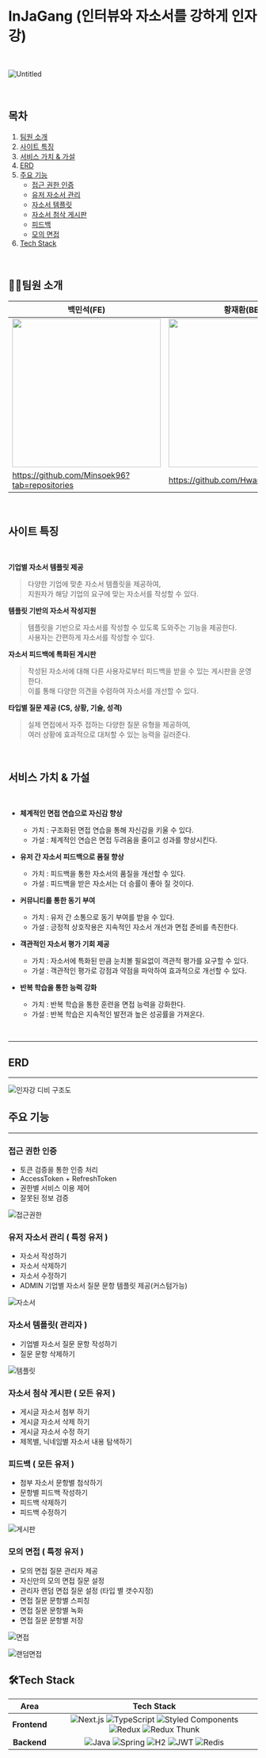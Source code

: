 # InJaGang (인터뷰와 자소서를 강하게 인자강)
<br/>

![Untitled](https://github.com/Minsoek96/Injagang/assets/125581005/b1d08a5d-842a-4b27-9f74-ac4046816a0a)


<br/>

## 목차
1. [팀원 소개](#팀원-소개)
2. [사이트 특징](#사이트-특징)
3. [서비스 가치 & 가설](#서비스-가치--가설)
4. [ERD](#erd)
5. [주요 기능](#주요-기능)
   - [접근 권한 인증](#접근-권한-인증)
   - [유저 자소서 관리](#유저-자소서-관리-특정-유저)
   - [자소서 템플릿](#자소서-템플릿-관리자)
   - [자소서 첨삭 게시판](#자소서-첨삭-게시판-모든-유저)
   - [피드백](#피드백-모든-유저)
   - [모의 면접](#모의-면접-특정-유저)
6. [Tech Stack](#기술-스택)

<br/>

## 🙋‍♂️팀원 소개

| 백민석(FE) | 황재환(BE) |
| --- | --- |
| <img src="https://avatars.githubusercontent.com/u/125581005?s=64&v=4" width="300" height="300"/> | <img src="https://avatars.githubusercontent.com/u/58110333?v=4" width="300" height="300"/> |
| https://github.com/Minsoek96?tab=repositories | https://github.com/HwangJaeHwan |

<br/>

## 사이트 특징 

<br/>

**기업별 자소서 템플릿 제공**   
> 다양한 기업에 맞춘 자소서 템플릿을 제공하여,   
지원자가 해당 기업의 요구에 맞는 자소서를 작성할 수 있다.

**템플릿 기반의 자소서 작성지원**  
> 템플릿을 기반으로 자소서를 작성할 수 있도록 도와주는 기능을 제공한다.  
  사용자는 간편하게 자소서를 작성할 수 있다.

**자소서 피드백에 특화된 게시판**
> 작성된 자소서에 대해 다른 사용자로부터 피드백을 받을 수 있는 게시판을 운영한다.  
   이를 통해 다양한 의견을 수렴하여 자소서를 개선할 수 있다.

**타입별 질문 제공 (CS, 상황, 기술, 성격)**
> 실제 면접에서 자주 접하는 다양한 질문 유형을 제공하여,   
> 여러 상황에 효과적으로 대처할 수 있는 능력을 길러준다.

<br/>

## 서비스 가치 & 가설 

<br/>

- **체계적인 면접 연습으로 자신감 향상**
  - 가치 : 구조화된 면접 연습을 통해 자신감을 키울 수 있다.  
  - 가설 : 체계적인 연습은 면접 두려움을 줄이고 성과를 향상시킨다.   

- **유저 간 자소서 피드백으로 품질 향상**  
  - 가치 : 피드백을 통한 자소서의 품질을 개선할 수 있다.  
  - 가설 : 피드백을 받은 자소서는 더 승률이 좋아 질 것이다.  
  
- **커뮤니티를 통한 동기 부여**  
  - 가치 : 유저 간 소통으로 동기 부여를 받을 수 있다.  
  - 가설 : 긍정적 상호작용은 지속적인 자소서 개선과 면접 준비를 촉진한다.  
  
- **객관적인 자소서 평가 기회 제공**  
  - 가치 : 자소서에 특화된 만큼 눈치볼 필요없이 객관적 평가를 요구할 수 있다.  
  - 가설 : 객관적인 평가로 강점과 약점을 파악하여 효과적으로 개선할 수 있다.  
  
- **반복 학습을 통한 능력 강화**  
  - 가치 : 반복 학습을 통한 훈련을 면접 능력을 강화한다.   
  - 가설 : 반복 학습은 지속적인 발전과 높은 성공률을 가져온다.  

<br/>

---


## ERD

---

![인자강 디비 구조도](https://github.com/HwangJaeHwan/Injagang/assets/58110333/769886ad-0006-484d-a6ad-c5b128a8ea55)

## 주요 기능
---

### 접근 권한 인증
  - 토큰 검증을 통한 인증 처리
  - AccessToken + RefreshToken
  - 권한별 서비스 이용 제어
  - 잘못된 정보 검증
    
![접근권한](https://github.com/Minsoek96/Injagang/assets/125581005/ecaaced2-2c70-4c9f-8ef4-14283f201978)


### 유저 자소서 관리 ( 특정 유저 )
 - 자소서 작성하기
 - 자소서 삭제하기
 - 자소서 수정하기
 - ADMIN 기업별 자소서 질문 문항 템플릿 제공(커스텀가능)

![자소서](https://github.com/Minsoek96/Injagang/assets/125581005/a822a103-5728-4c35-a39c-e9501b1de38b)

    
### 자소서 템플릿( 관리자 )
 - 기업별 자소서 질문 문항 작성하기
 - 질문 문항 삭제하기
   
![템플릿](https://github.com/Minsoek96/Injagang/assets/125581005/7575344e-dd23-4c32-860a-f9b929e06683)


### 자소서 첨삭 게시판 ( 모든 유저 ) 
 - 게시글 자소서 첨부 하기
 - 게시글 자소서 삭제 하기
 - 게시글 자소서 수정 하기
 - 제목별, 닉네임별 자소서 내용 탐색하기
 

### 피드백 ( 모든 유저 )
 - 첨부 자소서 문항별 첨삭하기
 - 문항별 피드백 작성하기
 - 피드백 삭제하기
 - 피드백 수정하기

![게시판](https://github.com/Minsoek96/Injagang/assets/125581005/0da76966-98dc-4860-aaa0-34f0ec3265e1)


### 모의 면접 ( 특정 유저 )
 - 모의 면접 질문 관리자 제공 
 - 자신만의 모의 면접 질문 설정
 - 관리자 랜덤 면접 질문 설정 (타입 별 갯수지정)
 - 면접 질문 문항별 스피칭
 - 면접 질문 문항별 녹화
 - 면접 질문 문항별 저장

![면접](https://github.com/Minsoek96/Injagang/assets/125581005/f1400b82-39a6-46fa-986a-3a243feab6b1)

![랜덤면접](https://github.com/Minsoek96/Injagang/assets/125581005/3f011e6d-96ed-4dec-bf28-7aae0f7f9570)

## 🛠Tech Stack

<div>

| Area | Tech Stack |
|:----:|:----------:|
| **Frontend** | <img src="https://img.shields.io/badge/next.js-000000.svg?&style=for-the-badge&logo=next.js&logoColor=white" alt="Next.js"> <img src="https://img.shields.io/badge/typescript-3178C6.svg?&style=for-the-badge&logo=typescript&logoColor=white" alt="TypeScript"> <img src="https://img.shields.io/badge/styled--components-DB7093.svg?&style=for-the-badge&logo=styled-components&logoColor=white" alt="Styled Components"> <img src="https://img.shields.io/badge/redux-764ABC.svg?&style=for-the-badge&logo=Redux&logoColor=white" alt="Redux"> <img src="https://img.shields.io/badge/redux--thunk-764ABC.svg?&style=for-the-badge&logo=redux&logoColor=white" alt="Redux Thunk"> |
| **Backend** | <img src="https://img.shields.io/badge/java-007396?style=for-the-badge&logo=java&logoColor=white" alt="Java"> <img src="https://img.shields.io/badge/spring-6DB33F?style=for-the-badge&logo=spring&logoColor=white" alt="Spring"> <img src="https://img.shields.io/badge/h2-4479A1?style=for-the-badge&logo=h2&logoColor=white" alt="H2"> <img src="https://img.shields.io/badge/jwt-000000?style=for-the-badge&logo=JSON%20web%20tokens&logoColor=white" alt="JWT"> <img src="https://img.shields.io/badge/redis-DC382D?style=for-the-badge&logo=redis&logoColor=white" alt="Redis"> |

</div>

